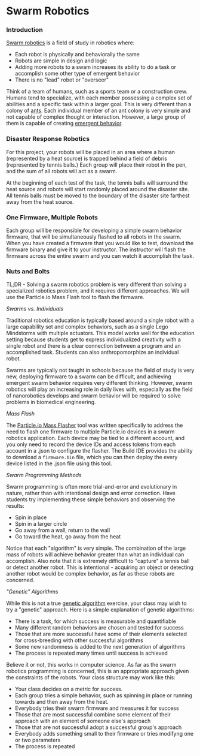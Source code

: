 # Swarm Robotics

### Introduction

[Swarm robotics](https://en.wikipedia.org/wiki/Swarm_robotics) is a field of study in robotics where:

- Each robot is physically and behaviorally the same
- Robots are simple in design and logic
- Adding more robots to a swam increases its ability to do a task or accomplish some other type of emergent behavior
- There is no "lead" robot or "overseer"

Think of a team of humans, such as a sports team or a construction crew. Humans tend to specialize, with each member possessing a complex set of abilities and a specific task within a larger goal. This is very different than a colony of [ants](https://en.wikipedia.org/wiki/Army_ant). Each individual member of an ant colony is very simple and not capable of complex thought or interaction. However, a large group of them is capable of creating [emergent behavior](https://en.wikipedia.org/wiki/Emergence).

### Disaster Response Robotics

For this project, your robots will be placed in an area where a human (represented by a heat source) is trapped behind a field of debris (represented by tennis balls.) Each group will place their robot in the pen, and the sum of all robots will act as a swarm.

At the beginning of each test of the task, the tennis balls will surround the heat source and robots will start randomly placed around the disaster site. All tennis balls must be moved to the boundary of the disaster site farthest away from the heat source.

### One Firmware, Multiple Robots

Each group will be responsible for developing a simple swarm behavior firmware, that will be simultaneously flashed to all robots in the swarm. When you have created a firmware that you would like to test, download the firmware binary and give it to your instructor. The instructor will flash the firmware across the entire swarm and you can watch it accomplish the task.

### Nuts and Bolts

TL;DR - Solving a swarm robotics problem is very different than solving a specialized robotics problem, and it requires different approaches. We will use the Particle.io Mass Flash tool to flash the firmware.

_*Swarms vs. Individuals*_

Traditional robotics education is typically based around a single robot with a large capability set and complex behaviors, such as a single Lego Mindstorms with multiple actuators. This model works well for the education setting because students get to express individualized creativity with a single robot and there is a clear connection between a program and an accomplished task. Students can also anthropomorphize an individual robot.

Swarms are typically not taught in schools because the field of study is very new, deploying firmware to a swarm can be difficult, and achieving emergent swarm behavior requires very different thinking. However, swarm robotics will play an increasing role in daily lives with, especially as the field of nanorobotics develops and swarm behavior will be required to solve problems in biomedical engineering.

_*Mass Flash*_

The [Particle.io Mass Flasher](http://code.tacc.utexas.edu/particle-mass-flash) tool was written specifically to address the need to flash one firmware to multiple Particle.io devices in a swarm robotics application. Each device may be tied to a different account, and you only need to record the device IDs and access tokens from each account in a .json to configure the flasher. The Build IDE provides the ability to download a `firmware.bin` file, which you can then deploy the every device listed in the .json file using this tool.

_*Swarm Programming Methods*_

Swarm programming is often more trial-and-error and evolutionary in nature, rather than with intentional design and error correction. Have students try implementing these simple behaviors and observing the results:

- Spin in place
- Spin in a larger circle
- Go away from a wall, return to the wall
- Go toward the heat, go away from the heat

Notice that each "algorithm" is very simple. The combination of the large mass of robots will achieve behavior greater than what an individual can accomplish. Also note that it is extremely difficult to "capture" a tennis ball or detect another robot. This is intentional - acquiring an object or detecting another robot would be complex behavior, as far as these robots are concerned.

_*"Genetic" Algorithms*_

While this is not a true [genetic algorithm](https://en.wikipedia.org/wiki/Genetic_algorithm) exercise, your class may wish to try a "genetic" approach. Here is a simple explanation of genetic algorithms:

- There is a task, for which success is measurable and quantifiable
- Many different random behaviors are chosen and tested for success
- Those that are more successful have some of their elements selected for cross-breeding with other successful algorithms
- Some new randomness is added to the next generation of algorithms
- The process is repeated many times until success is achieved

Believe it or not, this works in computer science. As far as the swarm robotics programming is concerned, this is an appropriate approach given the constraints of the robots. Your class structure may work like this:

- Your class decides on a metric for success.
- Each group tries a simple behavior, such as spinning in place or running towards and then away from the heat.
- Everybody tries their swarm firmware and measures it for success
- Those that are most successful combine some element of their approach with an element of someone else's approach
- Those that are not successful adopt a successful group's approach
- Everybody adds something small to their firmware or tries modifyng one or two parameters
- The process is repeated